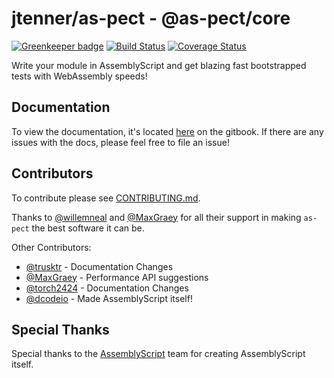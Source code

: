 # jtenner/as-pect - @as-pect/core

[![Greenkeeper badge](https://badges.greenkeeper.io/jtenner/as-pect.svg)](https://greenkeeper.io/)
[![Build Status](https://travis-ci.org/jtenner/as-pect.svg?branch=master)](https://travis-ci.org/jtenner/as-pect)
[![Coverage Status](https://coveralls.io/repos/github/jtenner/as-pect/badge.svg?branch=master)](https://coveralls.io/github/jtenner/as-pect?branch=master)

Write your module in AssemblyScript and get blazing fast bootstrapped tests
with WebAssembly speeds!

## Documentation

To view the documentation, it's located [here](https://tenner-joshua.gitbook.io/as-pect/) on the gitbook. If there are any issues with the docs, please feel free to file an issue!

## Contributors

To contribute please see [CONTRIBUTING.md](./CONTRIBUTING.md).

Thanks to [@willemneal](github.com/willemneal) and
[@MaxGraey](github.com/maxgraey) for all their support in making `as-pect` the
best software it can be.

Other Contributors:

- [@trusktr](github.com/trusktr) - Documentation Changes
- [@MaxGraey](github.com/maxgraey) - Performance API suggestions
- [@torch2424](github.com/torch2424) - Documentation Changes
- [@dcodeio](github.com/torch2424) - Made AssemblyScript itself!

## Special Thanks

Special thanks to the [AssemblyScript](github.com/AssemblyScript/assemblyscript)
team for creating AssemblyScript itself.
